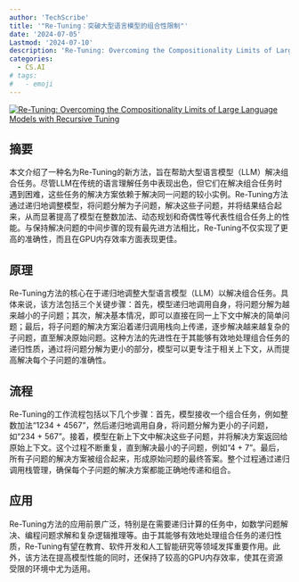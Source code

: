 ```yaml
---
author: 'TechScribe'
title: '"Re-Tuning：突破大型语言模型的组合性限制"'
date: '2024-07-05'
Lastmod: '2024-07-10'
description: 'Re-Tuning: Overcoming the Compositionality Limits of Large Language Models with Recursive Tuning'
categories:
  - CS.AI
# tags:
#   - emoji
---
```


[![Re-Tuning: Overcoming the Compositionality Limits of Large Language Models with Recursive Tuning](https://arxiv-research-1301205113.cos.ap-guangzhou.myqcloud.com/images/2407.04787v1.pdf_0.jpg)](https://arxiv.org/abs/2407.04787v1)

## 摘要

本文介绍了一种名为Re-Tuning的新方法，旨在帮助大型语言模型（LLM）解决组合任务。尽管LLM在传统的语言理解任务中表现出色，但它们在解决组合任务时遇到困难，这些任务的解决方案依赖于解决同一问题的较小实例。Re-Tuning方法通过递归地调整模型，将问题分解为子问题，解决这些子问题，并将结果结合起来，从而显著提高了模型在整数加法、动态规划和奇偶性等代表性组合任务上的性能。与保持解决问题的中间步骤的现有最先进方法相比，Re-Tuning不仅实现了更高的准确性，而且在GPU内存效率方面表现更佳。<!--more-->

## 原理

Re-Tuning方法的核心在于递归地调整大型语言模型（LLM）以解决组合任务。具体来说，该方法包括三个关键步骤：首先，模型递归地调用自身，将问题分解为越来越小的子问题；其次，解决基本情况，即可以直接在同一上下文中解决的简单问题；最后，将子问题的解决方案沿着递归调用栈向上传递，逐步解决越来越复杂的子问题，直至解决原始问题。这种方法的先进性在于其能够有效地处理组合任务的递归性质，通过将问题分解为更小的部分，模型可以更专注于相关上下文，从而提高解决每个子问题的准确性。

## 流程

Re-Tuning的工作流程包括以下几个步骤：首先，模型接收一个组合任务，例如整数加法“1234 + 4567”，然后递归地调用自身，将问题分解为更小的子问题，如“234 + 567”。接着，模型在新上下文中解决这些子问题，并将解决方案返回给原始上下文。这个过程不断重复，直到解决最小的子问题，例如“4 + 7”。最后，所有子问题的解决方案被组合起来，形成原始问题的最终答案。整个过程通过递归调用栈管理，确保每个子问题的解决方案都能正确地传递和组合。

## 应用

Re-Tuning方法的应用前景广泛，特别是在需要递归计算的任务中，如数学问题解决、编程问题求解和复杂逻辑推理等。由于其能够有效地处理组合任务的递归性质，Re-Tuning有望在教育、软件开发和人工智能研究等领域发挥重要作用。此外，该方法在提高模型性能的同时，还保持了较高的GPU内存效率，使其在资源受限的环境中尤为适用。
